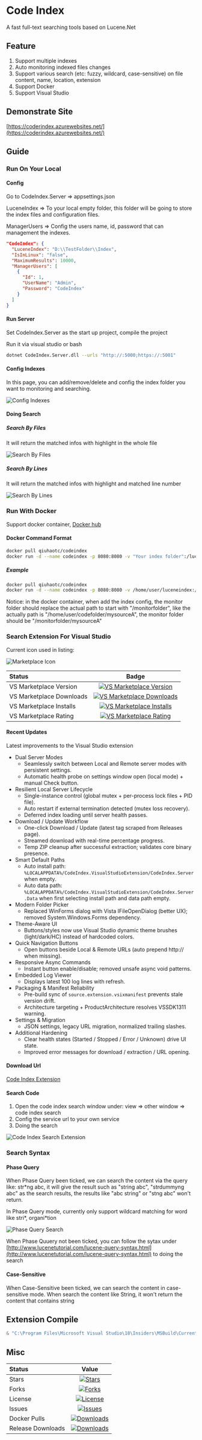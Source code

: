 # Code Index

A fast full-text searching tools based on Lucene.Net

## Feature

1. Support multiple indexes
2. Auto monitoring indexed files changes
3. Support various search (etc: fuzzy, wildcard, case-sensitive) on file content, name, location, extension
4. Support Docker
5. Support Visual Studio

## Demonstrate Site

[https://coderindex.azurewebsites.net/](https://coderindex.azurewebsites.net/)

## Guide

### Run On Your Local

#### Config

Go to CodeIndex.Server => appsettings.json

LuceneIndex => To your local empty folder, this folder will be going to store the index files and configuration files.

ManagerUsers => Config the users name, id, password that can management the indexes.

```json
"CodeIndex": {
  "LuceneIndex": "D:\\TestFolder\\Index",
  "IsInLinux": "false",
  "MaximumResults": 10000,
  "ManagerUsers": [
    {
      "Id": 1,
      "UserName": "Admin",
      "Password": "CodeIndex"
    }
  ]
}
```

#### Run Server

Set CodeIndex.Server as the start up project, compile the project

Run it via visual studio or bash

```bash
dotnet CodeIndex.Server.dll --urls "http://:5000;https://:5001"
```

#### Config Indexes

In this page, you can add/remove/delete and config the index folder you want to monitoring and searching.

![Config Indexes](https://raw.githubusercontent.com/qiuhaotc/CodeIndex/master/doc/ConfigAndSearching.gif)

#### Doing Search

##### Search By Files

It will return the matched infos with highlight in the whole file

![Search By Files](https://raw.githubusercontent.com/qiuhaotc/CodeIndex/master/doc/SearchByFiles.gif)

##### Search By Lines

It will return the matched infos with highlight and matched line number

![Search By Lines](https://raw.githubusercontent.com/qiuhaotc/CodeIndex/master/doc/SearchByLines.gif)

### Run With Docker

Support docker container, [Docker hub](https://hub.docker.com/r/qiuhaotc/codeindex)

#### Docker Command Format

```bash
docker pull qiuhaotc/codeindex
docker run -d --name codeindex -p 8080:8080 -v "Your index folder":/luceneindex -v "Your code folder":/monitorfolder -v "Your logs folder":/app/Logs -e CodeIndex__MonitorFolderRealPath="Your real folder path" -e CodeIndex__ManagerUsers__0__UserName="Your Management User Name" -e CodeIndex__ManagerUsers__0__Password="Your Management Password" --restart=always qiuhaotc/codeindex
```

##### Example

```bash
docker pull qiuhaotc/codeindex
docker run -d --name codeindex -p 8080:8080 -v /home/user/luceneindex:/luceneindex -v /home/user/codefolder:/monitorfolder -v /home/user/logs:/app/Logs -e CodeIndex__MonitorFolderRealPath="/home/user/codefolder" -e CodeIndex__ManagerUsers__0__UserName="Test" -e CodeIndex__ManagerUsers__0__Password="Dummy" --restart=always qiuhaotc/codeindex
```

Notice: in the docker container, when add the index config, the monitor folder should replace the actual path to start with "/monitorfolder", like the actually path is "/home/user/codefolder/mysourceA", the monitor folder should be "/monitorfolder/mysourceA"

### Search Extension For Visual Studio

Current icon used in listing:

![Marketplace Icon](doc/Extension-Icon.png)

|Status|Badge|
|:----|:---:|
|VS Marketplace Version|[![VS Marketplace Version](https://img.shields.io/visual-studio-marketplace/v/qiuhaotc.CodeIndexExtension?label=version&logo=visualstudio&color=blueviolet)](https://marketplace.visualstudio.com/items?itemName=qiuhaotc.CodeIndexExtension)|
|VS Marketplace Downloads|[![VS Marketplace Downloads](https://img.shields.io/visual-studio-marketplace/d/qiuhaotc.CodeIndexExtension?label=downloads&logo=visualstudio)](https://marketplace.visualstudio.com/items?itemName=qiuhaotc.CodeIndexExtension)|
|VS Marketplace Installs|[![VS Marketplace Installs](https://img.shields.io/visual-studio-marketplace/i/qiuhaotc.CodeIndexExtension?label=installs&logo=visualstudio)](https://marketplace.visualstudio.com/items?itemName=qiuhaotc.CodeIndexExtension)|
|VS Marketplace Rating|[![VS Marketplace Rating](https://img.shields.io/visual-studio-marketplace/r/qiuhaotc.CodeIndexExtension?label=rating&logo=visualstudio)](https://marketplace.visualstudio.com/items?itemName=qiuhaotc.CodeIndexExtension)|

#### Recent Updates

Latest improvements to the Visual Studio extension

- Dual Server Modes
  - Seamlessly switch between Local and Remote server modes with persistent settings.
  - Automatic health probe on settings window open (local mode) + manual Check button.
- Resilient Local Server Lifecycle
  - Single-instance control (global mutex + per-process lock files + PID file).
  - Auto restart if external termination detected (mutex loss recovery).
  - Deferred index loading until server health passes.
- Download / Update Workflow
  - One-click Download / Update (latest tag scraped from Releases page).
  - Streamed download with real-time percentage progress.
  - Temp ZIP cleanup after successful extraction; validates core binary presence.
- Smart Default Paths
  - Auto install path: `%LOCALAPPDATA%/CodeIndex.VisualStudioExtension/CodeIndex.Server` when empty.
  - Auto data path: `%LOCALAPPDATA%/CodeIndex.VisualStudioExtension/CodeIndex.Server.Data` when first selecting install path and data path empty.
- Modern Folder Picker
  - Replaced WinForms dialog with Vista IFileOpenDialog (better UX); removed System.Windows.Forms dependency.
- Theme-Aware UI
  - Buttons/styles now use Visual Studio dynamic theme brushes (light/dark/HC) instead of hardcoded colors.
- Quick Navigation Buttons
  - Open buttons beside Local & Remote URLs (auto prepend http:// when missing).
- Responsive Async Commands
  - Instant button enable/disable; removed unsafe async void patterns.
- Embedded Log Viewer
  - Displays latest 100 log lines with refresh.
- Packaging & Manifest Reliability
  - Pre-build sync of `source.extension.vsixmanifest` prevents stale version drift.
  - Architecture targeting + ProductArchitecture resolves VSSDK1311 warning.
- Settings & Migration
  - JSON settings, legacy URL migration, normalized trailing slashes.
- Additional Hardening
  - Clear health states (Started / Stopped / Error / Unknown) drive UI state.
  - Improved error messages for download / extraction / URL opening.

#### Download Url

[Code Index Extension](https://marketplace.visualstudio.com/items?itemName=qiuhaotc.CodeIndexExtension)

#### Search Code

1. Open the code index search window under: view => other window => code index search
2. Config the service url to your own service
3. Doing the search

![Code Index Search Extension](https://raw.githubusercontent.com/qiuhaotc/CodeIndex/master/doc/UseExtension.gif)

### Search Syntax

#### Phase Query

When Phase Query been ticked, we can search the content via the query like: str*ng abc, it will give the result such as "string abc", "strdummyng abc" as the search results, the results like "abc string" or "stng abc" won't return.

In Phase Query mode, currently only support wildcard matching for word like stri*, organi*tion

![Phase Query Search](https://raw.githubusercontent.com/qiuhaotc/CodeIndex/master/doc/PhaseQuerySearch.gif)

When Phase Quuery not been ticked, you can follow the sytax under [http://www.lucenetutorial.com/lucene-query-syntax.html](http://www.lucenetutorial.com/lucene-query-syntax.html) to doing the search

#### Case-Sensitive

When Case-Sensitive been ticked, we can search the content in case-sensitive mode. When search the content like String, it won't return the content that contains string

## Extension Compile

```powershell
& "C:\Program Files\Microsoft Visual Studio\18\Insiders\MSBuild\Current\Bin\MSBuild.exe" src\CodeIndex.VisualStudioExtension\CodeIndex.VisualStudioExtension.csproj /t:Build /p:Configuration=Debug /nologo
```

## Misc

|Status|Value|
|:----|:---:|
|Stars|[![Stars](https://img.shields.io/github/stars/qiuhaotc/CodeIndex)](https://github.com/qiuhaotc/CodeIndex)|
|Forks|[![Forks](https://img.shields.io/github/forks/qiuhaotc/CodeIndex)](https://github.com/qiuhaotc/CodeIndex)|
|License|[![License](https://img.shields.io/github/license/qiuhaotc/CodeIndex)](https://github.com/qiuhaotc/CodeIndex)|
|Issues|[![Issues](https://img.shields.io/github/issues/qiuhaotc/CodeIndex)](https://github.com/qiuhaotc/CodeIndex)|
|Docker Pulls|[![Downloads](https://img.shields.io/docker/pulls/qiuhaotc/codeindex.svg)](https://hub.docker.com/r/qiuhaotc/codeindex)|
|Release Downloads|[![Downloads](https://img.shields.io/github/downloads/qiuhaotc/CodeIndex/total.svg)](https://github.com/qiuhaotc/CodeIndex/releases)|
